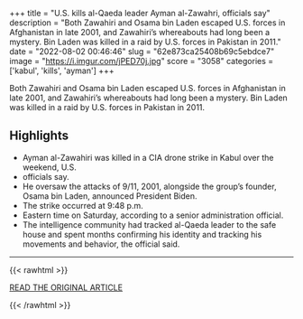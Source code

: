 +++
title = "U.S. kills al-Qaeda leader Ayman al-Zawahri, officials say"
description = "Both Zawahiri and Osama bin Laden escaped U.S. forces in Afghanistan in late 2001, and Zawahiri’s whereabouts had long been a mystery. Bin Laden was killed in a raid by U.S. forces in Pakistan in 2011."
date = "2022-08-02 00:46:46"
slug = "62e873ca25408b69c5ebdce7"
image = "https://i.imgur.com/jPED70j.jpg"
score = "3058"
categories = ['kabul', 'kills', 'ayman']
+++

Both Zawahiri and Osama bin Laden escaped U.S. forces in Afghanistan in late 2001, and Zawahiri’s whereabouts had long been a mystery. Bin Laden was killed in a raid by U.S. forces in Pakistan in 2011.

## Highlights

- Ayman al-Zawahiri was killed in a CIA drone strike in Kabul over the weekend, U.S.
- officials say.
- He oversaw the attacks of 9/11, 2001, alongside the group’s founder, Osama bin Laden, announced President Biden.
- The strike occurred at 9:48 p.m.
- Eastern time on Saturday, according to a senior administration official.
- The intelligence community had tracked al-Qaeda leader to the safe house and spent months confirming his identity and tracking his movements and behavior, the official said.

---

{{< rawhtml >}}
  <p class="article-category">
    <a target="_blank" href="https://www.washingtonpost.com/national-security/2022/08/01/zawahiri-al-qaeda-killed/">READ THE ORIGINAL ARTICLE</a>
  </p>
{{< /rawhtml >}}

